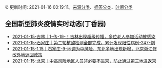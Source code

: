 :alarm_clock: 更新时间: 2021-01-16 00:19:11。[来源分类](../README.md)、[标签分类](../TAGS.md)、[时间分类](../TIMELINE.md)

## 全国新型肺炎疫情实时动态(丁香园)




- [2021-01-15-吉林｜1-传-19-！吉林出现超级传播，多位老人参加活动被感染](http://app.cctv.com/special/cportal/detail/arti/index.html?id=ArtiftZfmumTIvfV2NKrMVl9210115&isfromapp=1) 
- [2021-01-15-石家庄｜第二轮核酸检测全部完成，累计发现阳性病例-247-例](http://app.cctv.com/special/cportal/detail/arti/index.html?id=Artio0qGZdxps9TH7U7k1dXF210115&isfromapp=1) 
- [2021-01-15-1.15｜石家庄-9-地调为中风险，东北多地出现新增，北京浙江修改外地返回政策](http://app.cctv.com/special/cportal/detail/arti/index.html?id=ArtiEIAdFbchdecgBmN5jS8A210115&isfromapp=1) 
- [2021-01-15-北京｜中高风险地区人员非必要不进京，防止通过第三地进返京](http://app.cctv.com/special/cportal/detail/arti/index.html?id=ArtiYmqcYtzFWTNk59YtuSdr210115&isfromapp=1) 